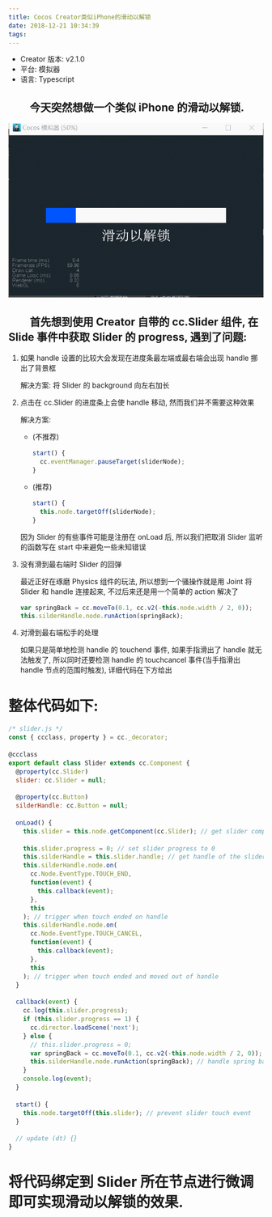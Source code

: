 ```yaml
---
title: Cocos Creator类似iPhone的滑动以解锁
date: 2018-12-21 10:34:39
tags:
---
```


- Creator 版本: v2.1.0
- 平台: 模拟器
- 语言: Typescript

## &emsp;&emsp;今天突然想做一个类似 iPhone 的滑动以解锁.

![slide demo](Cocos-Creator滑动以解锁/slidedemo.gif)

## &emsp;&emsp;首先想到使用 Creator 自带的 cc.Slider 组件, 在 Slide 事件中获取 Slider 的 progress, 遇到了问题:

1. 如果 handle 设置的比较大会发现在进度条最左端或最右端会出现 handle 挪出了背景框

   解决方案: 将 Slider 的 background 向左右加长

2. 点击在 cc.Slider 的进度条上会使 handle 移动, 然而我们并不需要这种效果

   解决方案:

   - (不推荐)
     ```javascript
     start() {
       cc.eventManager.pauseTarget(sliderNode);
     }
     ```
   - (推荐)
     ```javascript
     start() {
       this.node.targetOff(sliderNode);
     }
     ```

   因为 Slider 的有些事件可能是注册在 onLoad 后, 所以我们把取消 Slider 监听的函数写在 start 中来避免一些未知错误

3. 没有滑到最右端时 Slider 的回弹

   最近正好在琢磨 Physics 组件的玩法, 所以想到一个骚操作就是用 Joint 将 Slider 和 handle 连接起来, 不过后来还是用一个简单的 action 解决了

   ```javascript
   var springBack = cc.moveTo(0.1, cc.v2(-this.node.width / 2, 0));
   this.silderHandle.node.runAction(springBack);
   ```

4. 对滑到最右端松手的处理

   如果只是简单地检测 handle 的 touchend 事件, 如果手指滑出了 handle 就无法触发了, 所以同时还要检测 handle 的 touchcancel 事件(当手指滑出 handle 节点的范围时触发), 详细代码在下方给出

# 整体代码如下:

```javascript
/* slider.js */
const { ccclass, property } = cc._decorator;

@ccclass
export default class Slider extends cc.Component {
  @property(cc.Slider)
  slider: cc.Slider = null;

  @property(cc.Button)
  silderHandle: cc.Button = null;

  onLoad() {
    this.slider = this.node.getComponent(cc.Slider); // get slider component

    this.slider.progress = 0; // set slider progress to 0
    this.silderHandle = this.slider.handle; // get handle of the slider
    this.silderHandle.node.on(
      cc.Node.EventType.TOUCH_END,
      function(event) {
        this.callback(event);
      },
      this
    ); // trigger when touch ended on handle
    this.silderHandle.node.on(
      cc.Node.EventType.TOUCH_CANCEL,
      function(event) {
        this.callback(event);
      },
      this
    ); // trigger when touch ended and moved out of handle
  }

  callback(event) {
    cc.log(this.slider.progress);
    if (this.slider.progress == 1) {
      cc.director.loadScene('next');
    } else {
      // this.slider.progress = 0;
      var springBack = cc.moveTo(0.1, cc.v2(-this.node.width / 2, 0));
      this.silderHandle.node.runAction(springBack); // handle spring back to initial position
    }
    console.log(event);
  }

  start() {
    this.node.targetOff(this.slider); // prevent slider touch event
  }

  // update (dt) {}
}
```

# 将代码绑定到 Slider 所在节点进行微调即可实现滑动以解锁的效果.
